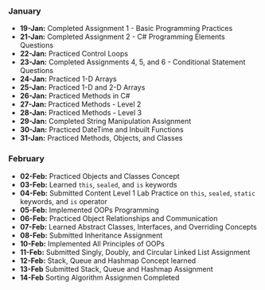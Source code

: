 ### January  
- **19-Jan:** Completed Assignment 1 - Basic Programming Practices  
- **21-Jan:** Completed Assignment 2 - C# Programming Elements Questions  
- **22-Jan:** Practiced Control Loops  
- **23-Jan:** Completed Assignments 4, 5, and 6 - Conditional Statement Questions  
- **24-Jan:** Practiced 1-D Arrays  
- **25-Jan:** Practiced 1-D and 2-D Arrays  
- **26-Jan:** Practiced Methods in C#  
- **27-Jan:** Practiced Methods - Level 2  
- **28-Jan:** Practiced Methods - Level 3  
- **29-Jan:** Completed String Manipulation Assignment  
- **30-Jan:** Practiced DateTime and Inbuilt Functions  
- **31-Jan:** Practiced Methods, Objects, and Classes  

### February  
- **02-Feb:** Practiced Objects and Classes Concept  
- **03-Feb:** Learned `this`, `sealed`, and `is` keywords  
- **04-Feb:** Submitted Content Level 1 Lab Practice on `this`, `sealed`, `static` keywords, and `is` operator  
- **05-Feb:** Implemented OOPs Programming  
- **06-Feb:** Practiced Object Relationships and Communication  
- **07-Feb:** Learned Abstract Classes, Interfaces, and Overriding Concepts  
- **08-Feb:** Submitted Inheritance Assignment  
- **10-Feb:** Implemented All Principles of OOPs  
- **11-Feb:** Submitted Singly, Doubly, and Circular Linked List Assignment
- **12-Feb:** Stack, Queue and Hashmap Concept learned
- **13-Feb** Submitted Stack, Queue and Hashmap Assignment
- **14-Feb** Sorting Algorithm Assignmen Completed
